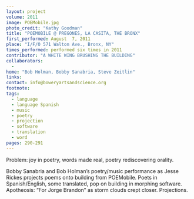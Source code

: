 ```yaml
---
layout: project
volume: 2011
image: POEMobile.jpg
photo_credit: "Kathy Goodman"
title: "POEMOBILE @ PREGONES, LA CASITA, THE BRONX"
first_performed: August  7, 2011
place: "I/F/O 571 Walton Ave., Bronx, NY"
times_performed: performed six times in 2011
contributor: "A WHITE WING BRUSHING THE BUILDING"
collaborators: 
  - 
home: "Bob Holman, Bobby Sanabria, Steve Zeitlin"
links: 
contact: info@boweryartsandscience.org
footnote: 
tags: 
  - language
  - language Spanish
  - music
  - poetry
  - projection
  - software
  - translation
  - word
pages: 290-291
---
```


Problem: joy in poetry, words made real, poetry rediscovering orality. 

Bobby Sanabria and Bob Holman’s poetry/music performance as Jesse Rickes projects poems onto building from POEMobile. Poets in Spanish/English, some translated, pop on building in morphing software. Apotheosis: “For Jorge Brandon” as storm clouds crept closer. Projections.
